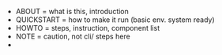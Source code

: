 - ABOUT = what is this, introduction
- QUICKSTART = how to make it run (basic env. system ready)
- HOWTO = steps, instruction, component list
- NOTE = caution, not cli/ steps here
-  
